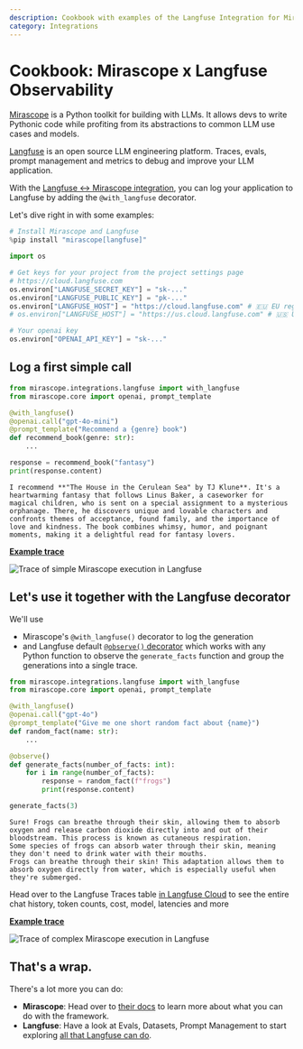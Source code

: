 ```yaml
---
description: Cookbook with examples of the Langfuse Integration for Mirascope (Python).
category: Integrations
---
```


# Cookbook: Mirascope x Langfuse Observability

[Mirascope](https://www.mirascope.io/) is a Python toolkit for building with LLMs. It allows devs to write Pythonic code while profiting from its abstractions to common LLM use cases and models.

[Langfuse](https://langfuse.com/docs) is an open source LLM engineering platform. Traces, evals, prompt management and metrics to debug and improve your LLM application.

With the [Langfuse <-> Mirascope integration](https://langfuse.com/docs/integrations/mirascope/tracing), you can log your application to Langfuse by adding the `@with_langfuse` decorator.

Let's dive right in with some examples:


```python
# Install Mirascope and Langfuse
%pip install "mirascope[langfuse]"
```


```python
import os

# Get keys for your project from the project settings page
# https://cloud.langfuse.com
os.environ["LANGFUSE_SECRET_KEY"] = "sk-..."
os.environ["LANGFUSE_PUBLIC_KEY"] = "pk-..."
os.environ["LANGFUSE_HOST"] = "https://cloud.langfuse.com" # 🇪🇺 EU region
# os.environ["LANGFUSE_HOST"] = "https://us.cloud.langfuse.com" # 🇺🇸 US region

# Your openai key
os.environ["OPENAI_API_KEY"] = "sk-..."
```

## Log a first simple call


```python
from mirascope.integrations.langfuse import with_langfuse
from mirascope.core import openai, prompt_template

@with_langfuse()
@openai.call("gpt-4o-mini")
@prompt_template("Recommend a {genre} book")
def recommend_book(genre: str):
    ...

response = recommend_book("fantasy")
print(response.content)
```

    I recommend **"The House in the Cerulean Sea" by TJ Klune**. It's a heartwarming fantasy that follows Linus Baker, a caseworker for magical children, who is sent on a special assignment to a mysterious orphanage. There, he discovers unique and lovable characters and confronts themes of acceptance, found family, and the importance of love and kindness. The book combines whimsy, humor, and poignant moments, making it a delightful read for fantasy lovers.


[**Example trace**](https://cloud.langfuse.com/project/cloramnkj0002jz088vzn1ja4/traces/84bbb50e-aebc-424a-ae8a-e1012914d46b)

![Trace of simple Mirascope execution in Langfuse](https://langfuse.com/images/cookbook/integration_mirascope_simple.png)

## Let's use it together with the Langfuse decorator

We'll use
- Mirascope's `@with_langfuse()` decorator to log the generation
- and Langfuse default [`@observe()` decorator](https://langfuse.com/docs/sdk/python/decorators) which works with any Python function to observe the `generate_facts` function and group the generations into a single trace.


```python
from mirascope.integrations.langfuse import with_langfuse
from mirascope.core import openai, prompt_template

@with_langfuse()
@openai.call("gpt-4o")
@prompt_template("Give me one short random fact about {name}")
def random_fact(name: str):
    ...

@observe()
def generate_facts(number_of_facts: int):
    for i in range(number_of_facts):
        response = random_fact(f"frogs")
        print(response.content)

generate_facts(3)
```

    Sure! Frogs can breathe through their skin, allowing them to absorb oxygen and release carbon dioxide directly into and out of their bloodstream. This process is known as cutaneous respiration.
    Some species of frogs can absorb water through their skin, meaning they don't need to drink water with their mouths.
    Frogs can breathe through their skin! This adaptation allows them to absorb oxygen directly from water, which is especially useful when they're submerged.


Head over to the Langfuse Traces table [in Langfuse Cloud](https://cloud.langfuse.com) to see the entire chat history, token counts, cost, model, latencies and more

[**Example trace**](https://cloud.langfuse.com/project/cloramnkj0002jz088vzn1ja4/traces/71eba8c4-3088-4af2-8d35-5b19d668d6aa)

![Trace of complex Mirascope execution in Langfuse](https://langfuse.com/images/cookbook/integration_mirascope_complex.png)

## That's a wrap.

There's a lot more you can do:

- **Mirascope**: Head over to [their docs](https://docs.mirascope.io/latest/) to learn more about what you can do with the framework.
- **Langfuse**: Have a look at Evals, Datasets, Prompt Management to start exploring [all that Langfuse can do](https://langfuse.com/docs).
